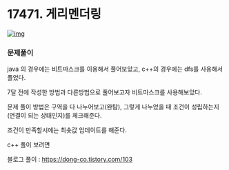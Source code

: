 # 17471. 게리멘더링

[![img](https://camo.githubusercontent.com/660d2a9339707b598a6a16b72e0240b82674d8d7/68747470733a2f2f6b2e6b616b616f63646e2e6e65742f646e2f626e6a7864342f62747145766751425045772f5734784330626f76426746474f7a3264706e734272302f696d672e706e67)](https://camo.githubusercontent.com/660d2a9339707b598a6a16b72e0240b82674d8d7/68747470733a2f2f6b2e6b616b616f63646e2e6e65742f646e2f626e6a7864342f62747145766751425045772f5734784330626f76426746474f7a3264706e734272302f696d672e706e67)

### 문제풀이

java 의 경우에는 비트마스크를 이용해서 풀어보았고, c++의 경우에는 dfs를 사용해서 풀었다.

7달 전에 작성한 방법과 다른방법으로 풀어보고자 비트마스크를 사용해보았다.

문제 풀이 방법은 구역을 다 나누어보고(완탐), 그렇게 나누었을 때 조건이 성립하는지(연결이 되는 상태인지)를 체크해준다.

조건이 만족할시에는 최솟값 업데이트를 해준다.

c++ 풀이 보려면

블로그 풀이 : https://dong-co.tistory.com/103
